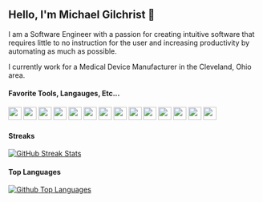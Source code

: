 ## Hello, I'm Michael Gilchrist 👋

I am a Software Engineer with a passion for creating intuitive software that requires little to no instruction for the user and increasing productivity by automating as much as possible. 

I currently work for a Medical Device Manufacturer in the Cleveland, Ohio area.

#### Favorite Tools, Langauges, Etc...
<p>
<img src="https://img.shields.io/static/v1?style=for-the-badge&logo=apache-groovy&label=&message=Apache Groovy&color=4298B8&logoColor=fff" style="height:26px;">
<img src="https://img.shields.io/static/v1?style=for-the-badge&logo=arch-linux&label=&message=Arch Linux&color=1793D1&logoColor=fff" style="height:26px;">
<img src="https://img.shields.io/static/v1?style=for-the-badge&logo=gradle&label=&message=Gradle&color=02303A&logoColor=fff" style="height:26px;">
<img src="https://img.shields.io/static/v1?style=for-the-badge&logo=intellij-idea&label=&message=IntelliJ IDEA&color=000000&logoColor=fff" style="height:26px;">
<img src="https://img.shields.io/static/v1?style=for-the-badge&logo=java&label=&message=Java&color=007396&logoColor=fff" style="height:26px;">
<img src="https://img.shields.io/static/v1?style=for-the-badge&logo=jekyll&label=&message=Jekyll&color=CC0000&logoColor=fff" style="height:26px;">
<img src="https://img.shields.io/static/v1?style=for-the-badge&logo=markdown&label=&message=Markdown&color=000000&logoColor=fff" style="height:26px;">
<img src="https://img.shields.io/static/v1?style=for-the-badge&logo=pi-hole&label=&message=Pi-hole&color=96060C&logoColor=fff" style="height:26px;">
<img src="https://img.shields.io/static/v1?style=for-the-badge&logo=postgresql&label=&message=PostgreSQL&color=4169E1&logoColor=fff" style="height:26px;">
<img src="https://img.shields.io/static/v1?style=for-the-badge&logo=python&label=&message=Python&color=3776AB&logoColor=fff" style="height:26px;">
<img src="https://img.shields.io/static/v1?style=for-the-badge&logo=raspberry-pi&label=&message=Raspberry Pi&color=A22846&logoColor=fff" style="height:26px;">
<img src="https://img.shields.io/static/v1?style=for-the-badge&logo=ruby&label=&message=Ruby&color=CC342D&logoColor=fff" style="height:26px;">
<img src="https://img.shields.io/static/v1?style=for-the-badge&logo=sublime-text&label=&message=Sublime Text&color=FF9800&logoColor=fff" style="height:26px;">
<img src="https://img.shields.io/static/v1?style=for-the-badge&logo=vim&label=&message=Vim&color=019733&logoColor=fff" style="height:26px;">
</p>

#### Streaks
[![GitHub Streak Stats](https://github-streak-stats.herokuapp.com?user=michaelgilch&theme=react)](https://git.io/streak-stats)

#### Top Languages
[![Github Top Languages](https://github-readme-stats.vercel.app/api/top-langs/?username=michaelgilch&layout=compact&theme=react&langs_count=8&card_width=445)](https://github.com/anuraghazra/github-readme-stats)
